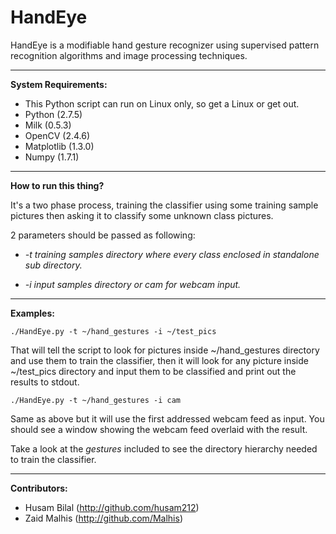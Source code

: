 HandEye
=======

HandEye is a modifiable hand gesture recognizer using supervised pattern recognition algorithms and image processing techniques.

****
**System Requirements:**
* This Python script can run on Linux only, so get a Linux or get out.
* Python (2.7.5)
* Milk (0.5.3)
* OpenCV (2.4.6)
* Matplotlib (1.3.0)
* Numpy (1.7.1)

****
**How to run this thing?**

It's a two phase process, training the classifier using some training sample pictures then asking it to classify some unknown class pictures.

2 parameters should be passed as following:

*  *-t training samples directory where every class enclosed in standalone sub directory.*

*  *-i input samples directory or cam for webcam input.*

****

**Examples:**

    ./HandEye.py -t ~/hand_gestures -i ~/test_pics
  
  That will tell the script to look for pictures inside ~/hand_gestures directory and use them to train the classifier, then it will look for any picture inside ~/test_pics directory and input them to be classified and print out the results to stdout.
  
    ./HandEye.py -t ~/hand_gestures -i cam
    
  Same as above but it will use the first addressed webcam feed as input. You should see a window showing the webcam feed overlaid with the result.
  
  
  Take a look at the *gestures* included to see the directory hierarchy needed to train the classifier.
  
****

**Contributors:**

* Husam Bilal (http://github.com/husam212)
* Zaid Malhis (http://github.com/Malhis)
